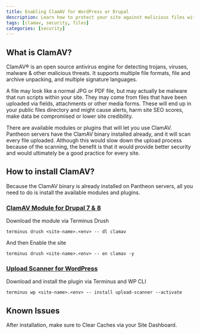 ```yaml
---
title: Enabling ClamAV for WordPress or Drupal
description: Learn how to protect your site against malicious files with malware and other potential threats using ClamAV, an open source antivirus engine.
tags: [clamav, security, files]
categories: [security]
---
```


## What is ClamAV? ##

ClamAV® is an open source antivirus engine for detecting trojans, viruses, malware & other malicious threats. It supports multiple file formats, file and archive unpacking, and multiple signature languages.

A file may look like a normal JPG or PDF file, but may actually be malware that run scripts within your site. They may come from files that have been uploaded via fields, attachments or other media forms. These will end up in your public files directory and might cause alerts, harm site SEO scores, make data be compromised or lower site credibility.

There are available modules or plugins that will let you use ClamAV. Pantheon servers have the ClamAV binary installed already, and it will scan every file uploaded. Although this would slow down the upload process because of the scanning, the benefit is that it would provide better security and would ultimately be a good practice for every site.

## How to install ClamAV? ##

Because the ClamAV binary is already installed on Pantheon servers, all you need to do is install the available modules and plugins. 

### [ClamAV Module for Drupal 7 & 8](https://www.drupal.org/project/clamav) ###

Download the module via Terminus Drush

```terminus drush <site-name>.<env> -- dl clamav```

And then Enable the site

```terminus drush <site-name>.<env> -- en clamav -y```


### [Upload Scanner for WordPress](https://wordpress.org/plugins/upload-scanner) ###

Download and install the plugin via Terminus and WP CLI 

```terminus wp <site-name>.<env> -- install upload-scanner --activate```

## Known Issues ##

After installation, make sure to Clear Caches via your Site Dashboard.
